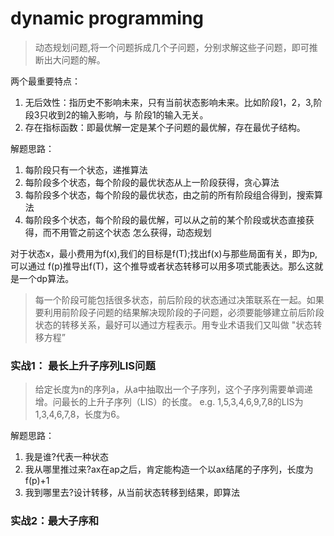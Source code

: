 # dynamic programming
>动态规划问题,将一个问题拆成几个子问题，分别求解这些子问题，即可推断出大问题的解。

两个最重要特点：
1. 无后效性：指历史不影响未来，只有当前状态影响未来。比如阶段1，2，3,阶段3只收到2的输入影响，与
阶段1的输入无关。
2. 存在指标函数：即最优解一定是某个子问题的最优解，存在最优子结构。

解题思路：
1. 每阶段只有一个状态，递推算法
2. 每阶段多个状态，每个阶段的最优状态从上一阶段获得，贪心算法
3. 每阶段多个状态，每个阶段的最优状态，由之前的所有阶段组合得到，搜索算法
4. 每阶段多个状态，每个阶段的最优解，可以从之前的某个阶段或状态直接获得，而不用管之前这个状态
怎么获得，动态规划

对于状态x，最小费用为f(x),我们的目标是f(T);找出f(x)与那些局面有关，即为p,可以通过
f(p)推导出f(T)，这个推导或者状态转移可以用多项式能表达。那么这就是一个dp算法。

> 每一个阶段可能包括很多状态，前后阶段的状态通过决策联系在一起。如果要利用前阶段子问题的结果解决现阶段的子问题，必须要能够建立前后阶段状态的转移关系，最好可以通过方程表示。用专业术语我们又叫做
>"状态转移方程”

### 实战1： 最长上升子序列LIS问题
>给定长度为n的序列a，从a中抽取出一个子序列，这个子序列需要单调递增。问最长的上升子序列（LIS）的长度。
e.g. 1,5,3,4,6,9,7,8的LIS为1,3,4,6,7,8，长度为6。

解题思路：

1. 我是谁?代表一种状态
2. 我从哪里推过来?ax在ap之后，肯定能构造一个以ax结尾的子序列，长度为f(p)+1
3. 我到哪里去?设计转移，从当前状态转移到结果，即算法

### 实战2：最大子序和
>

